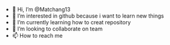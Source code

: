 - 👋 Hi, I’m @Matchang13
- 👀 I’m interested in github because i want to learn new things
- 🌱 I’m currently learning how to creat repository
- 💞️ I’m looking to collaborate on team
- 📫 How to reach me

<!---
Matchang13/Matchang13 is a ✨ special ✨ repository because its `README.md` (this file) appears on your GitHub profile.
You can click the Preview link to take a look at your changes.
--->
